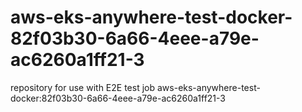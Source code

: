 # aws-eks-anywhere-test-docker-82f03b30-6a66-4eee-a79e-ac6260a1ff21-3
repository for use with E2E test job aws-eks-anywhere-test-docker:82f03b30-6a66-4eee-a79e-ac6260a1ff21-3
